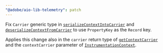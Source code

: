 ```yaml
---
"@adobe/aio-lib-telemetry": patch
---
```


Fix `Carrier` generic type in [`serializeContextIntoCarrier`](../docs/api-reference/functions/serializeContextIntoCarrier.md) and [`deserializeContextFromCarrier`](../docs/api-reference/functions/deserializeContextFromCarrier.md) to use `PropertyKey` as the `Record` key.

Applies this change also in the `carrier` return type of [`getContextCarrier`](../docs/api-reference/interfaces/TelemetryPropagationConfig.md#getcontextcarrier) and the `contextCarrier` parameter of [`InstrumentationContext`](../docs/api-reference/interfaces/InstrumentationContext.md#contextcarrier).
